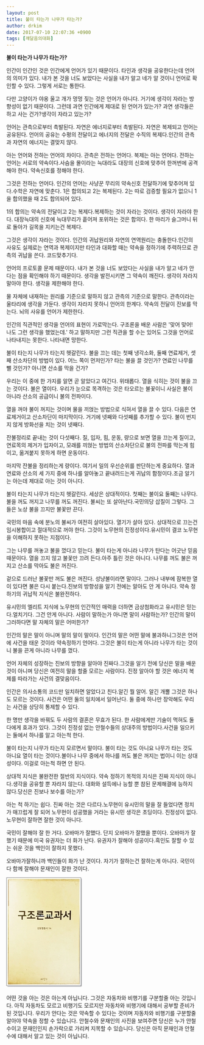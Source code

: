 ```yaml
---
layout: post
title: 불이 타는가 나무가 타는가?
author: drkim
date: 2017-07-10 22:07:36 +0900
tags: [깨달음의대화]
---
```


**불이 타는가 나무가 타는가?**

  


인간이 인간인 것은 인간에게 언어가 있기 때문이다. 타인과 생각을 공유한다는데 언어의 의미가 있다. 내가 본 것을 너도 보았다는 사실을 내가 알고 네가 알 것이니 언어로 확인할 수 있다. 그렇게 서로는 통한다.

  


다만 고양이가 야옹 울고 개가 멍멍 짖는 것은 언어가 아니다. 거기에 생각이 자라는 방향성이 없기 때문이다. 그런데 과연 인간에게 제대로 된 언어가 있는가? 과연 생각들은 하고 사는 건가?생각이 자라고 있는가?

  


언어는 관측으로부터 촉발된다. 자연은 에너지로부터 촉발된다. 자연은 복제되고 언어는 공유된다. 언어의 공유는 수평의 전달이고 에너지의 전달은 수직의 복제다.인간의 관측과 자연의 에너지는 결맞지 않다.

  


아는 언어와 전하는 언어의 차이다. 관측은 전하는 언어다. 복제는 아는 언어다. 전하는 언어는 서로의 약속이다.사슴을 몰이라는 늑대라도 대장의 신호에 맞추어 한꺼번에 공격해야 한다. 약속신호를 정해야 한다.

  


그것은 전하는 언어다. 인간의 언어는 사냥꾼 무리의 약속신호 전달하기에 맞추어져 있다.수학은 자연에 맞춘다. 1은 합의되고 2는 복제된다. 2는 따로 검증할 필요가 없으니 1을 합의했을 때 2도 합의되어 있다.

  


1의 합의는 약속의 전달이고 2는 복제다.복제하는 것이 자라는 것이다. 생각이 자라야 한다. 대장늑대의 신호에 늑대무리가 흩어져 포위하는 것은 합의다. 한 마리가 슬그머니 뒤로 돌아가 길목을 지키는건 복제다.

  


그것은 생각이 자라는 것이다. 인간의 귀납원리와 자연의 연역원리는 충돌한다.인간의 사유도 실제로는 연역과 복제이지만 타인과 대화할 때는 약속을 정하기에 주력하므로 관측의 귀납을 쓴다. 코드맞추기다.

  


언어의 프로토콜 문제 때문이다. 내가 본 것을 너도 보았다는 사실을 내가 알고 네가 안다는 점을 확인해야 하기 때문이다. 생각을 발전시키면 그 약속이 깨진다. 생각이 자라지 말아야 한다. 생각을 제한해야 한다.

  


물 자체에 내재하는 원리를 기준으로 말하지 않고 관측의 기준으로 말한다. 관측이라는 울타리에 생각을 가둔다. 생각이 자라지 못하니 언어의 한계다. 약속의 전달이 진보를 막는다. 뇌의 사유를 언어가 제한한다.

  


인간의 직관적인 생각을 언어의 표현이 가로막는다. 구조론을 배운 사람은 '맞어 맞어! 나도 그런 생각을 했었는데.' 하고 말하지만 그런 직관을 할 수는 있어도 그것을 언어로 나타내지는 못한다. 나타내면 망한다.

  


불이 타는지 나무가 타는지 헷갈린다. 불을 끄는 데는 첫째 냉각소화, 둘째 연료제거, 셋째 산소차단의 방법이 있다. 어느 쪽이 먼저인가? 타는 불을 끌 것인가? 연료인 나무를 뺄 것인가? 아니면 산소를 막을 건가? 

  


우리는 이 중에 한 가지를 알면 곧 알았다고 여긴다. 위태롭다. 열을 식히는 것이 불을 끄는 것이다. 불은 열이다. 우리가 눈으로 목격하는 것은 타오르는 불꽃이니 사실은 불이 아니라 산소의 공급이니 불의 전파이다.

  


열을 꺼야 불이 꺼지는 것이며 물을 끼얹는 방법으로 식혀서 열을 끌 수 있다. 다음은 연료제거이고 산소차단이 마지막이다. 거기에 넷째와 다섯째를 추가할 수 있다. 불이 번지지 않게 방화선을 치는 것이 넷째다.

  


잔불정리로 끝내는 것이 다섯째다. 질, 입자, 힘, 운동, 량으로 보면 열을 끄는게 질이고, 연료목의 제거가 입자이고, 모래를 끼얹는 방법의 산소차단으로 불의 전파를 막는게 힘이고, 옮겨붙지 못하게 하면 운동이다. 

  


마지막 잔불을 정리하는게 량이다. 여기서 일의 우선순위를 판단하는게 중요하다. 열과 연료와 산소의 세 가지 중에 하나를 알아놓고 끝내려드는게 귀납의 함정이다.조금 알기는 아는데 제대로 아는 것이 아니다.

  


불이 타는지 나무가 타는지 헷갈린다. 세상은 상대적이다. 첫째는 불이요 둘째는 나무다. 불을 꺼도 꺼지고 나무를 꺼도 꺼진다. 불씨는 또 살아난다.국민의당 삽질이 그렇다. 그들은 노상 불을 끄지만 불꽃만 끈다.

  


국민의 마음 속에 분노의 불씨가 여전히 살아있다. 열기가 살아 있다. 상대적으로 끄는건 임시봉합이고 절대적으로 꺼야 한다. 그것이 노무현의 진정성이다.유시민이 결코 노무현을 이해하지 못하는 지점이다.

  


그는 나무를 꺼놓고 불을 껐다고 믿는다. 불이 타는게 아니라 나무가 탄다는 어긋난 믿음 때문이다. 열을 끄지 않고 불꽃만 끄려 든다.아주 틀린 것은 아니다. 나무를 꺼도 불은 꺼지고 산소를 막아도 불은 꺼진다.

  


겉으로 드러난 불꽃만 꺼도 불은 꺼진다. 성냥불이라면 말이다. 그러나 내부에 잠복한 열이 있다면 불은 다시 붙는다.진보의 방향성을 알기 전에는 알아도 안 게 아니다. 약속 정하기의 귀납적 지식은 불완전하다.

  


유시민의 엘리트 지식에 노무현의 인간적인 매력을 더하면 금상첨화라고 유시민은 믿는다.얼치기다. 그건 안게 아니다. 사람이 말하는가 아니면 말이 사람하는가? 인간의 말이 그러하다면 말 자체의 말은 어떠한가?

  


인간의 말은 말이 아니며 말의 말이 말이다. 인간의 말은 어떤 말에 불과하니그것은 언어에 사건을 태운 것이라 약속정하기 언어다. 그것은 불이 타는게 아니라 나무가 타는 것이니 불을 끈게 아니라 나무를 껐다.

  


언어 자체의 성장하는 진보의 방향을 알아야 진짜다.그것을 알기 전에 당신은 말을 배운 것이 아니며 당신은 여전히 말을 할줄 모르는 사람이다. 진정 알아야 할 것은 에너지 복제를 따라가는 사건의 결맞음이다.

  


인간은 의사소통의 코드만 일치하면 알았다고 친다.알긴 뭘 알어. 알긴 개뿔 그것은 하나도 모르는 것이다. 사건은 어떤 둘의 일치에서 일어난다. 둘 중에 하나만 장악해도 우리는 사건을 상당히 통제할 수 있다.

  


한 명만 생각을 바꿔도 두 사람의 결혼은 무효가 된다. 한 사람에게만 기술이 먹혀도 둘 다에게 효과가 있다. 그것이 진정성 없는 안철수들의 상대주의 방법이다.사건을 일으키는 둘에서 하나를 알고 아는척 한다.

  


불이 타는지 나무가 타는지 모르면서 말이다. 불이 타는 것도 아니요 나무가 타는 것도 아니요 열이 타는 것이다.불이나 나무 중에서 하나를 꺼도 불은 꺼지는 법이니 이는 상대성이다. 이걸로 아는척 하면 안 된다.

  


상대적 지식은 불완전한 절반의 지식이다. 약속 정하기 목적의 지식은 진짜 지식이 아니다.생각을 공유할 뿐 자라지 않는다. 대화와 설득에나 능할 뿐 참된 문제해결에 능하지 않다.당신은 진보나 보수를 아는가?

  


아는 척 하기는 쉽다. 진짜 아는 것은 다르다.노무현이 유시민의 말을 잘 들었다면 정치가 매끄럽게 잘 되어 노무현이 성공했을 거라는 유시민 생각은 초딩이다. 진정성이 없다. 노무현이 잘하면 잘한 것이 아니다.

  


국민이 잘해야 잘 한 거다. 오바마가 잘했다. 단지 오바마가 잘했을 뿐이다. 오바마가 잘했기 때문에 미국 유권자는 더 화가 난다. 유권자가 잘해야 성공이다.흑인도 잘할 수 있는 쉬운 것을 백인이 잘하지 못했다.

  


오바마가잘하니까 백인들이 화가 난 것이다. 자기가 잘하는건 잘하는게 아니다. 국민이 다 함께 잘해야 문재인이 잘한 것이다.

  


  




![](/files/attach/images/198/081/864/0.jpg) 

  


어떤 것을 아는 것은 아는게 아닙니다. 그것은 자동차와 비행기를 구분할줄 아는 것입니다. 아직 자동차도 모르고 비행기도 모르지만 자동차와 비행기에 대해서 공부할 준비가 된 것입니다. 우리가 안다는 것은 약속할 수 있다는 것이며 자동차와 비행기를 구분할줄 알아야 약속을 정할 수 있습니다. 안철수와 문재인의 사진을 보여주면 당신은 누가 안철수이고 문재인인지 손가락으로 가리켜 지목할 수 있습니다. 당신은 아직 문재인과 안철수에 대해서 알고 있는 것이 아닙니다.